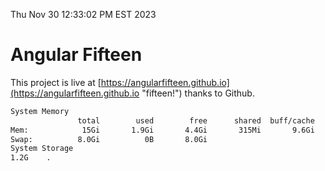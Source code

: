 Thu Nov 30 12:33:02 PM EST 2023

# Angular Fifteen


This project is live at [https://angularfifteen.github.io](https://angularfifteen.github.io "fifteen!") thanks to Github.

```bash
System Memory
               total        used        free      shared  buff/cache   available
Mem:            15Gi       1.9Gi       4.4Gi       315Mi       9.6Gi        13Gi
Swap:          8.0Gi          0B       8.0Gi
System Storage
1.2G	.
```
```bash
